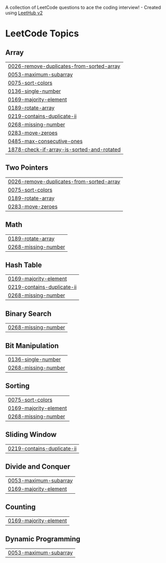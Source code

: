 A collection of LeetCode questions to ace the coding interview! - Created using [LeetHub v2](https://github.com/arunbhardwaj/LeetHub-2.0)
<!---LeetCode Topics Start-->
# LeetCode Topics
## Array
|  |
| ------- |
| [0026-remove-duplicates-from-sorted-array](https://github.com/dhruvsharma2311/dhruvsharma2311/tree/master/0026-remove-duplicates-from-sorted-array) |
| [0053-maximum-subarray](https://github.com/dhruvsharma2311/dhruvsharma2311/tree/master/0053-maximum-subarray) |
| [0075-sort-colors](https://github.com/dhruvsharma2311/dhruvsharma2311/tree/master/0075-sort-colors) |
| [0136-single-number](https://github.com/dhruvsharma2311/dhruvsharma2311/tree/master/0136-single-number) |
| [0169-majority-element](https://github.com/dhruvsharma2311/dhruvsharma2311/tree/master/0169-majority-element) |
| [0189-rotate-array](https://github.com/dhruvsharma2311/dhruvsharma2311/tree/master/0189-rotate-array) |
| [0219-contains-duplicate-ii](https://github.com/dhruvsharma2311/dhruvsharma2311/tree/master/0219-contains-duplicate-ii) |
| [0268-missing-number](https://github.com/dhruvsharma2311/dhruvsharma2311/tree/master/0268-missing-number) |
| [0283-move-zeroes](https://github.com/dhruvsharma2311/dhruvsharma2311/tree/master/0283-move-zeroes) |
| [0485-max-consecutive-ones](https://github.com/dhruvsharma2311/dhruvsharma2311/tree/master/0485-max-consecutive-ones) |
| [1878-check-if-array-is-sorted-and-rotated](https://github.com/dhruvsharma2311/dhruvsharma2311/tree/master/1878-check-if-array-is-sorted-and-rotated) |
## Two Pointers
|  |
| ------- |
| [0026-remove-duplicates-from-sorted-array](https://github.com/dhruvsharma2311/dhruvsharma2311/tree/master/0026-remove-duplicates-from-sorted-array) |
| [0075-sort-colors](https://github.com/dhruvsharma2311/dhruvsharma2311/tree/master/0075-sort-colors) |
| [0189-rotate-array](https://github.com/dhruvsharma2311/dhruvsharma2311/tree/master/0189-rotate-array) |
| [0283-move-zeroes](https://github.com/dhruvsharma2311/dhruvsharma2311/tree/master/0283-move-zeroes) |
## Math
|  |
| ------- |
| [0189-rotate-array](https://github.com/dhruvsharma2311/dhruvsharma2311/tree/master/0189-rotate-array) |
| [0268-missing-number](https://github.com/dhruvsharma2311/dhruvsharma2311/tree/master/0268-missing-number) |
## Hash Table
|  |
| ------- |
| [0169-majority-element](https://github.com/dhruvsharma2311/dhruvsharma2311/tree/master/0169-majority-element) |
| [0219-contains-duplicate-ii](https://github.com/dhruvsharma2311/dhruvsharma2311/tree/master/0219-contains-duplicate-ii) |
| [0268-missing-number](https://github.com/dhruvsharma2311/dhruvsharma2311/tree/master/0268-missing-number) |
## Binary Search
|  |
| ------- |
| [0268-missing-number](https://github.com/dhruvsharma2311/dhruvsharma2311/tree/master/0268-missing-number) |
## Bit Manipulation
|  |
| ------- |
| [0136-single-number](https://github.com/dhruvsharma2311/dhruvsharma2311/tree/master/0136-single-number) |
| [0268-missing-number](https://github.com/dhruvsharma2311/dhruvsharma2311/tree/master/0268-missing-number) |
## Sorting
|  |
| ------- |
| [0075-sort-colors](https://github.com/dhruvsharma2311/dhruvsharma2311/tree/master/0075-sort-colors) |
| [0169-majority-element](https://github.com/dhruvsharma2311/dhruvsharma2311/tree/master/0169-majority-element) |
| [0268-missing-number](https://github.com/dhruvsharma2311/dhruvsharma2311/tree/master/0268-missing-number) |
## Sliding Window
|  |
| ------- |
| [0219-contains-duplicate-ii](https://github.com/dhruvsharma2311/dhruvsharma2311/tree/master/0219-contains-duplicate-ii) |
## Divide and Conquer
|  |
| ------- |
| [0053-maximum-subarray](https://github.com/dhruvsharma2311/dhruvsharma2311/tree/master/0053-maximum-subarray) |
| [0169-majority-element](https://github.com/dhruvsharma2311/dhruvsharma2311/tree/master/0169-majority-element) |
## Counting
|  |
| ------- |
| [0169-majority-element](https://github.com/dhruvsharma2311/dhruvsharma2311/tree/master/0169-majority-element) |
## Dynamic Programming
|  |
| ------- |
| [0053-maximum-subarray](https://github.com/dhruvsharma2311/dhruvsharma2311/tree/master/0053-maximum-subarray) |
<!---LeetCode Topics End-->